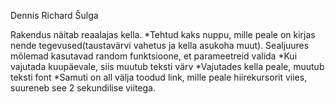 Dennis Richard Šulga

Rakendus näitab reaalajas kella. 
*Tehtud kaks nuppu, mille peale on kirjas nende tegevused(taustavärvi vahetus ja kella asukoha muut). Sealjuures mõlemad kasutavad random funktsioone, et parameetreid valida
*Kui vajutada kuupäevale, siis muutub teksti värv
*Vajutades kella peale, muutub teksti font
*Samuti on all välja toodud link, mille peale hiirekursorit viies, suureneb see 2 sekundilise viitega.
